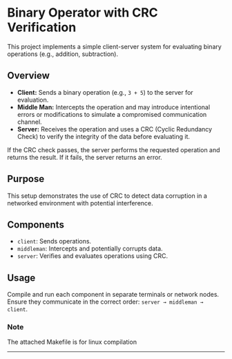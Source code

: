 # Binary Operator with CRC Verification

This project implements a simple client-server system for evaluating binary operations (e.g., addition, subtraction). 

## Overview

- **Client:** Sends a binary operation (e.g., `3 + 5`) to the server for evaluation.
- **Middle Man:** Intercepts the operation and may introduce intentional errors or modifications to simulate a compromised communication channel.
- **Server:** Receives the operation and uses a CRC (Cyclic Redundancy Check) to verify the integrity of the data before evaluating it.

If the CRC check passes, the server performs the requested operation and returns the result. If it fails, the server returns an error.

## Purpose

This setup demonstrates the use of CRC to detect data corruption in a networked environment with potential interference.

## Components

- `client`: Sends operations.
- `middleman`: Intercepts and potentially corrupts data.
- `server`: Verifies and evaluates operations using CRC.

## Usage

Compile and run each component in separate terminals or network nodes. Ensure they communicate in the correct order: `server → middleman → client`.

### Note

The attached Makefile is for linux compilation

---


